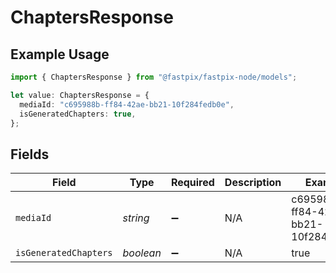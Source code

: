 # ChaptersResponse

## Example Usage

```typescript
import { ChaptersResponse } from "@fastpix/fastpix-node/models";

let value: ChaptersResponse = {
  mediaId: "c695988b-ff84-42ae-bb21-10f284fedb0e",
  isGeneratedChapters: true,
};
```

## Fields

| Field                                | Type                                 | Required                             | Description                          | Example                              |
| ------------------------------------ | ------------------------------------ | ------------------------------------ | ------------------------------------ | ------------------------------------ |
| `mediaId`                            | *string*                             | :heavy_minus_sign:                   | N/A                                  | c695988b-ff84-42ae-bb21-10f284fedb0e |
| `isGeneratedChapters`                | *boolean*                            | :heavy_minus_sign:                   | N/A                                  | true                                 |